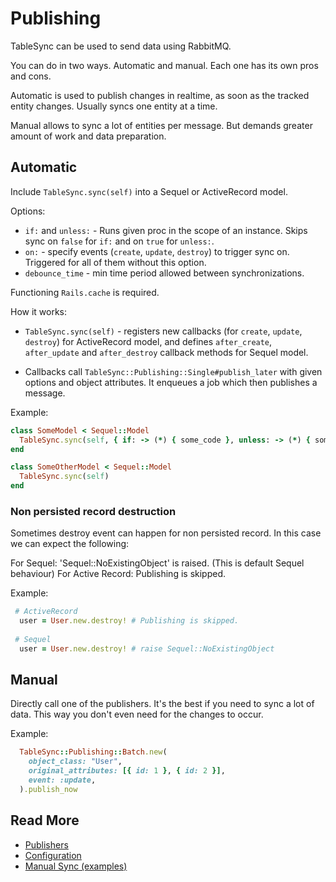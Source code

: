 # Publishing

TableSync can be used to send data using RabbitMQ.

You can do in two ways. Automatic and manual.
Each one has its own pros and cons.

Automatic is used to publish changes in realtime, as soon as the tracked entity changes.
Usually syncs one entity at a time.

Manual allows to sync a lot of entities per message.
But demands greater amount of work and data preparation.

## Automatic

Include `TableSync.sync(self)` into a Sequel or ActiveRecord model. 

Options:

- `if:` and `unless:` - Runs given proc in the scope of an instance. Skips sync on `false` for `if:` and on `true` for `unless:`.
- `on:` - specify events (`create`, `update`, `destroy`) to trigger sync on. Triggered for all of them without this option.
- `debounce_time` - min time period allowed between synchronizations.

Functioning `Rails.cache` is required.

How it works:

- `TableSync.sync(self)` - registers new callbacks (for `create`, `update`, `destroy`) for ActiveRecord model, and defines `after_create`, `after_update` and `after_destroy` callback methods for Sequel model.

- Callbacks call `TableSync::Publishing::Single#publish_later` with given options and object attributes. It enqueues a job which then publishes a message.

Example:

```ruby
class SomeModel < Sequel::Model
  TableSync.sync(self, { if: -> (*) { some_code }, unless: -> (*) { some_code }, on: [:create, :update] })
end

class SomeOtherModel < Sequel::Model
  TableSync.sync(self)
end
```

### Non persisted record destruction

Sometimes destroy event can happen for non persisted record. In this case we can expect the following:

For Sequel: 'Sequel::NoExistingObject' is raised. (This is default Sequel behaviour)
For Active Record: Publishing is skipped.

Example:

```ruby
 # ActiveRecord
  user = User.new.destroy! # Publishing is skipped.
  
 # Sequel 
  user = User.new.destroy! # raise Sequel::NoExistingObject
```

## Manual

Directly call one of the publishers. It's the best if you need to sync a lot of data.
This way you don't even need for the changes to occur.

Example:

```ruby
  TableSync::Publishing::Batch.new(
    object_class: "User",
    original_attributes: [{ id: 1 }, { id: 2 }],
    event: :update,
  ).publish_now
```

## Read More

- [Publishers](publishing/publishers.md)
- [Configuration](publishing/configuration.md)
- [Manual Sync (examples)](publishing/manual.md)
